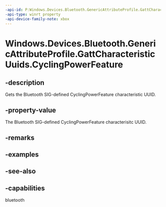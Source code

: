 ```yaml
---
-api-id: P:Windows.Devices.Bluetooth.GenericAttributeProfile.GattCharacteristicUuids.CyclingPowerFeature
-api-type: winrt property
-api-device-family-note: xbox
---
```


<!-- Property syntax
public System.Guid CyclingPowerFeature { get; }
-->

# Windows.Devices.Bluetooth.GenericAttributeProfile.GattCharacteristicUuids.CyclingPowerFeature

## -description
Gets the Bluetooth SIG-defined CyclingPowerFeature characteristic UUID.

## -property-value
The Bluetooth SIG-defined CyclingPowerFeature characterisitc UUID.

## -remarks

## -examples

## -see-also

## -capabilities
bluetooth
